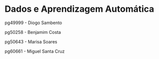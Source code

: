 # Dados e Aprendizagem Automática

pg49999 - Diogo Sambento

pg50258 - Benjamim Costa

pg50643 - Marisa Soares

pg60661 - Miguel Santa Cruz
